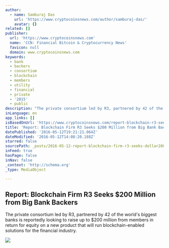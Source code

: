 ```yaml
---
author:
  - name: Samburaj Das
    url: 'https://www.cryptocoinsnews.com/author/samburaj-das/'
    avatar: {}
related: []
publisher:
  url: 'https://www.cryptocoinsnews.com'
  name: 'CCN: Financial Bitcoin & Cryptocurrency News'
  favicon: null
  domain: www.cryptocoinsnews.com
keywords:
  - bank
  - backers
  - consortium
  - blockchain
  - members
  - utility
  - financial
  - private
  - '2015'
  - public
description: "The private consortium led by R3, partnered by 42 of the world's biggest banks is reportedly looking to raise up to $200 million from members in return for equity on a new product that will run blockchain-enabled solutions for the financial industry."
inLanguage: en
app_links: []
isBasedOnUrl: 'https://www.cryptocoinsnews.com/report-blockchain-r3-seeks-200-million-backers/'
title: 'Report: Blockchain Firm R3 Seeks $200 Million from Big Bank Backers'
datePublished: '2016-05-12T19:21:21.064Z'
dateModified: '2016-05-12T14:08:20.188Z'
starred: false
sourcePath: _posts/2016-05-12-report-blockchain-firm-r3-seeks-dollar200-million-from-big-bank.md
inFeed: true
hasPage: false
inNav: false
_context: 'http://schema.org'
_type: MediaObject

---
```

<article style=""><h1>Report: Blockchain Firm R3 Seeks $200 Million from Big Bank Backers</h1><p>The private consortium led by R3, partnered by 42 of the world's biggest banks is reportedly looking to raise up to $200 million from members in return for equity on a new product that will run blockchain-enabled solutions for the financial industry.</p><img src="https://www.cryptocoinsnews.com/wp-content/uploads/2016/05/Dollar-rolls.jpg" /></article>